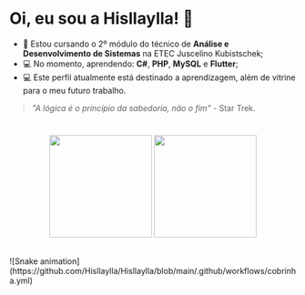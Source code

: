 # Oi, eu sou a Hisllaylla!  🤙
* 📌 Estou cursando o 2º módulo do técnico de **Análise e Desenvolvimento de Sistemas** na ETEC Juscelino Kubistschek;
* 💻 No momento, aprendendo: **C#**, **PHP**, **MySQL** e **Flutter**;
* 💻 Este perfil atualmente está destinado a aprendizagem, além de vitrine para o meu futuro trabalho.
>_"A lógica é o princípio da sabedoria, não o fim"_ - Star Trek.
#
<div>
  <p align="center">
    <img height="180em" src="https://github-readme-stats.vercel.app/api?username=Hisllaylla&show_icons=true&theme=jolly&include_all_commits=true&count_private=true"/>
    <img height="180em" src="https://github-readme-stats.vercel.app/api/top-langs/?username=Hisllaylla&layout=compact&langs_count=16&theme=jolly"/>
  </p>
</div>  

  ##
 
<div> 
  ![Snake animation](https://github.com/Hisllaylla/Hisllaylla/blob/main/.github/workflows/cobrinha.yml)
 
</div>
